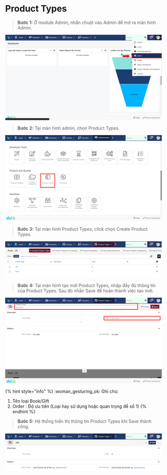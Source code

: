 # Product Types

> **Bước 1:** Ở module Admin, nhấn chuột vào Admin để mở ra màn hình Admin.

![](<../../.gitbook/assets/image (110) (2).png>)

> **Bước 2:** Tại màn hình admin, chọn Product Types.

![](<../../.gitbook/assets/image (114) (2).png>)

> **Bước 3:** Tại màn hình Product Types, click chọn Create Product Types.

![](<../../.gitbook/assets/image (120) (2).png>)

> **Bước 4:** Tại màn hình tạo mới Product Types, nhập đầy đủ thông tin của Product Types. Sau đó nhấn Save để hoàn thành việc tạo mới.

![](<../../.gitbook/assets/image (112).png>)

{% hint style="info" %}
:woman\_gesturing\_ok: Ghi chú:

1. Tên loại Book/Gift&#x20;
2. Order : Độ ưu tiên (Loại hay sử dụng hoặc quan trọng để số 1)
{% endhint %}

> **Bước 5:** Hệ thống hiển thị thông tin Product Types khi Save thành công.

![](<../../.gitbook/assets/image (133).png>)
